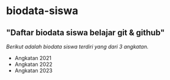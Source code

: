 # biodata-siswa
"Daftar biodata siswa belajar git &amp; github"
---
*Berikut adalah biodata siswa terdiri yang dari 3 angkatan.*
- Angkatan 2021
- Angkatan 2022
- Angkatan 2023
